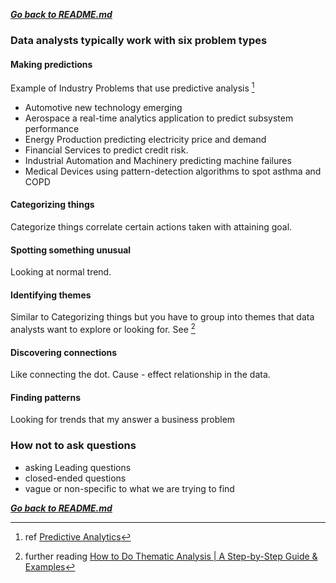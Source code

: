 ***[Go back to README.md](/README.md)***

### Data analysts typically work with six problem types

#### Making predictions
 Example of Industry Problems that use predictive analysis [^1]
 - Automotive new technology emerging
 - Aerospace a real-time analytics application to predict subsystem performance
 - Energy Production predicting electricity price and demand
 - Financial Services to predict credit risk.
 - Industrial Automation and Machinery predicting machine failures
 - Medical Devices using pattern-detection algorithms to spot asthma and COPD

#### Categorizing things

Categorize things correlate certain actions taken with attaining goal.

#### Spotting something unusual

Looking at normal trend.

#### Identifying themes

Similar to Categorizing things but you have to group into themes that data analysts want to explore or looking for. See [^2]

#### Discovering connections

Like connecting the dot. Cause - effect relationship in the data.

#### Finding patterns  

Looking for trends that my answer a business problem

### How not to ask questions
- asking Leading questions
- closed-ended questions
- vague or non-specific to what we are trying to find


***[Go back to README.md](/README.md)***

[^1]: ref [Predictive Analytics](https://www.mathworks.com/discovery/predictive-analytics.html#-why-it-matters)
[^2]: further reading [How to Do Thematic Analysis | A Step-by-Step Guide & Examples](https://www.scribbr.com/methodology/thematic-analysis/)
